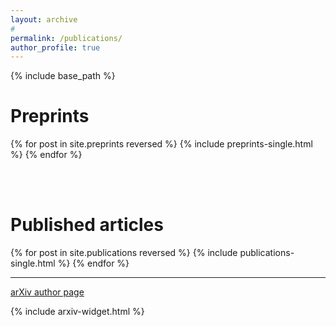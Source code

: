 ```yaml
---
layout: archive
#
permalink: /publications/
author_profile: true
---
```


{% include base_path %}

Preprints
======

{% for post in site.preprints reversed %}
  {% include preprints-single.html %}
{% endfor %}
  
<br/><br/>

Published articles
======

{% for post in site.publications reversed %}
   {% include publications-single.html %}
{% endfor %}

***

[arXiv author page](https://arxiv.org/a/narayanchowdhury_a_1.html)

{% include arxiv-widget.html %}
